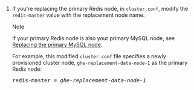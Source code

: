 1. If you're replacing the primary Redis node, in `cluster.conf`, modify the `redis-master` value with the replacement node name.

   > [!NOTE]
   > If your primary Redis node is also your primary MySQL node, see [Replacing the primary MySQL node](#replacing-the-primary-mysql-node).

   For example, this modified `cluster.conf` file specifies a newly provisioned cluster node, `ghe-replacement-data-node-1` as the primary Redis node:

   <pre>
   redis-master = <em>ghe-replacement-data-node-1</em>
   </pre>
